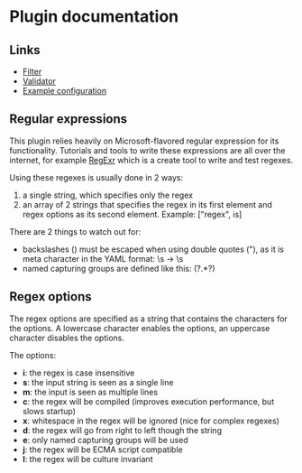 Plugin documentation
====================

Links
-----
* [Filter](Filters/README.md)
* [Validator](Validation/README.md)
* [Example configuration](Configs/example.yml)

Regular expressions
-------------------
This plugin relies heavily on Microsoft-flavored regular expression
for its functionality. Tutorials and tools to write these expressions
are all over the internet, for example [RegExr](http://gskinner.com/RegExr/)
which is a create tool to write and test regexes.

Using these regexes is usually done in 2 ways:
1. a single string, which specifies only the regex
2. an array of 2 strings that specifies the regex in its first element
   and regex options as its second element. Example: ["regex", is]

There are 2 things to watch out for:
* backslashes (\) must be escaped when using double quotes ("), as it is meta character in the YAML format: \s -> \\s
* named capturing groups are defined like this: (?<lyrics>.*?)

Regex options
-------------
The regex options are specified as a string that contains the characters
for the options. A lowercase character enables the options, an uppercase
character disables the options.

The options:

* **i**: the regex is case insensitive
* **s**: the input string is seen as a single line
* **m**: the input is seen as multiple lines
* **c**: the regex will be compiled (improves execution performance, but slows startup)
* **x**: whitespace in the regex will be ignored (nice for complex regexes)
* **d**: the regex will go from right to left though the string
* **e**: only named capturing groups will be used
* **j**: the regex will be ECMA script compatible
* **l**: the regex will be culture invariant

